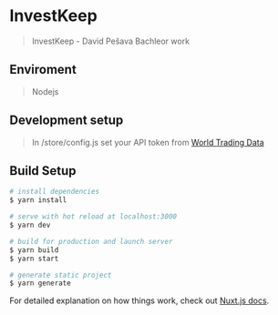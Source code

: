 # InvestKeep

> InvestKeep - David Pešava Bachleor work

## Enviroment

> Nodejs

## Development setup

> In /store/config.js set your API token from [World Trading Data](https://www.worldtradingdata.com/)

## Build Setup

``` bash
# install dependencies
$ yarn install

# serve with hot reload at localhost:3000
$ yarn dev

# build for production and launch server
$ yarn build
$ yarn start

# generate static project
$ yarn generate
```

For detailed explanation on how things work, check out [Nuxt.js docs](https://nuxtjs.org).
